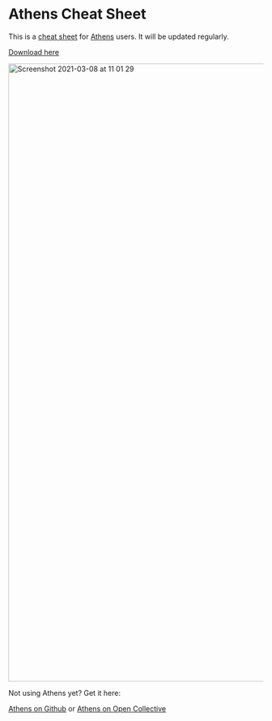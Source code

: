 # Athens Cheat Sheet
 
 This is a [cheat sheet](https://github.com/ddauber/athens-cheat-sheet/raw/main/athens_cheatsheet.pdf) for [Athens](https://github.com/athensresearch) users. It will be updated regularly.
 
 [Download here](https://github.com/ddauber/athens-cheat-sheet/raw/main/athens_cheatsheet.pdf)
 
[<img width="1222" alt="Screenshot 2021-03-08 at 11 01 29" src="https://user-images.githubusercontent.com/62331069/110312916-a49ae480-7ffd-11eb-944e-37c5e89fe5bc.png">](https://github.com/ddauber/athens-cheat-sheet/raw/main/athens_cheatsheet.pdf)

Not using Athens yet? Get it here:

[Athens on Github](https://github.com/athensresearch)
or
[Athens on Open Collective](https://opencollective.com/athens/)
